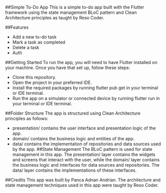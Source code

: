 ##Simple To-Do App
This is a simple to-do app built with the Flutter framework using the state management BLoC pattern and Clean Architecture principles as taught by Reso Coder.

##Features
- Add a new to-do task
- Mark a task as completed
- Delete a task
- Auth

##Getting Started
To run the app, you will need to have Flutter installed on your machine. Once you have that set up, follow these steps:

- Clone this repository.
- Open the project in your preferred IDE.
- Install the required packages by running flutter pub get in your terminal or IDE terminal.
- Run the app on a simulator or connected device by running flutter run in your terminal or IDE terminal.


##Folder Structure
The app is structured using Clean Architecture principles as follows:

- presentation/ contains the user interface and presentation logic of the app.
- domain/ contains the business logic and entities of the app.
- data/ contains the implementation of repositories and data sources used by the app.
##State Management
The BLoC pattern is used for state management in this app. The presentation/ layer contains the widgets and screens that interact with the user, while the domain/ layer contains the business logic and interfaces for data sources and repositories. The data/ layer contains the implementations of these interfaces.

##Credits
This app was built by Panca Adnan Andrian. The architecture and state management techniques used in this app were taught by Reso Coder.
